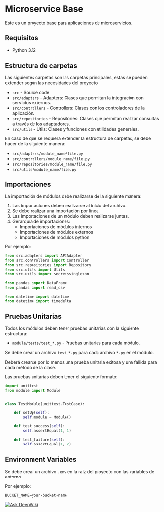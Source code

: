 # Microservice Base

Este es un proyecto base para aplicaciones de microservicios.

## Requisitos

- Python 3.12


## Estructura de carpetas

Las siguientes carpetas son las carpetas principales, estas se pueden extender según las necesidades del proyecto.

- `src` - Source code
- `src/adapters` - Adapters: Clases que permitan la integración con servicios externos.
- `src/controllers` - Controllers: Clases con los controladores de la aplicación.
- `src/repositories` - Repositories: Clases que permitan realizar consultas a través de los adaptadores.
- `src/utils` - Utils: Clases y funciones con utilidades generales.

En caso de que se requiera extender la estructura de carpetas, se debe hacer de la siguiente manera:

- `src/adapters/module_name/file.py`
- `src/controllers/module_name/file.py`
- `src/repositories/module_name/file.py`
- `src/utils/module_name/file.py`


## Importaciones
La importación de módulos debe realizarse de la siguiente manera:

1. Las importaciones deben realizarse al inicio del archivo.
2. Se debe realizar una importación por línea.
3. Las importaciones de un módulo deben realizarse juntas.
4. Gerarquía de importaciones:
	* Importaciones de módulos internos
	* Importaciones de módulos externos
	* Importaciones de módulos python


Por ejemplo:

```python
from src.adapters import APIAdapter
from src.controllers import Controller
from src.repositories import Repository
from src.utils import Utils
from src.utils import SecretsSingleton

from pandas import DataFrame
from pandas import read_csv

from datetime import datetime
from datetime import timedelta
```


## Pruebas Unitarias

Todos los módulos deben tener pruebas unitarias con la siguiente estructura:

- `module/tests/test_*.py` - Pruebas unitarias para cada módulo.

Se debe crear un archivo `test_*.py` para cada archivo `*.py` en el módulo.

Deberá crearse por lo menos una prueba unitaria exitosa y una fallida para cada método de la clase.

Las pruebas unitarias deben tener el siguiente formato:

```python
import unittest
from module import Module


class TestModule(unittest.TestCase):

    def setUp(self):
        self.module = Module()

    def test_success(self):
        self.assertEqual(1, 1)

    def test_failure(self):
        self.assertEqual(1, 2)
```


## Environment Variables

Se debe crear un archivo `.env` en la raíz del proyecto con las variables de entorno.

Por ejemplo:

```.env
BUCKET_NAME=your-bucket-name
```


[![Ask DeepWiki](https://deepwiki.com/badge.svg)](https://deepwiki.com/G3rmain/serverless_base)
